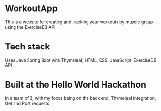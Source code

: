 # WorkoutApp
This is a website for creating and tracking your workouts by muscle group using the ExerciseDB API

# Tech stack
Uses Java Spring Boot with Thymeleaf, HTML, CSS, JavaScript, ExerciseDB API

# Built at the Hello World Hackathon
In a team of 3, with my focus being on the back end, Thymeleaf integration, Get and Post requests
